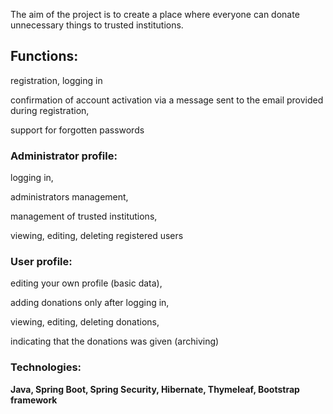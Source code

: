 The aim of the project is to create a place where everyone can donate unnecessary things to trusted institutions.

## Functions:

registration, logging in

confirmation of account activation via a message sent to the email provided during registration,

support for forgotten passwords

###   Administrator profile:
       
logging in,

administrators management,

 management of trusted institutions,
 
 viewing, editing, deleting registered users
 
 ###          User profile:
           
editing your own profile (basic data),

adding donations only after logging in,

viewing, editing, deleting donations,

indicating that the donations  was given (archiving)

### Technologies:
**Java, Spring Boot, Spring Security,  Hibernate, Thymeleaf, Bootstrap framework**

